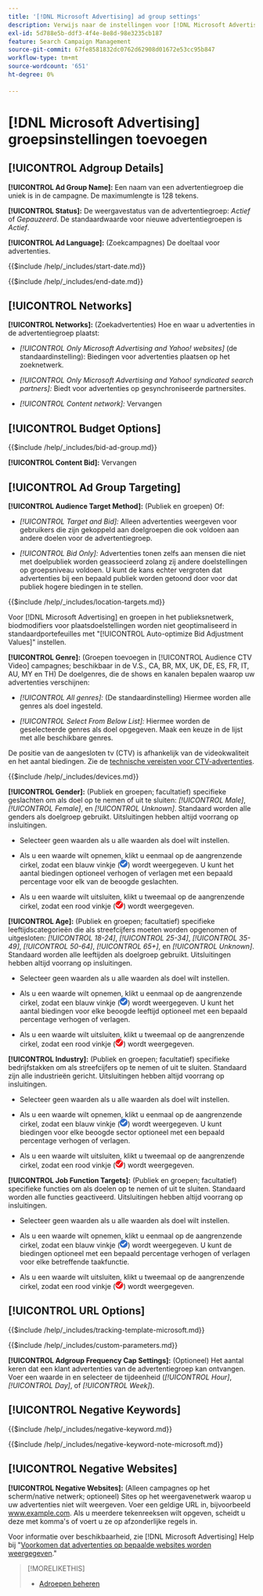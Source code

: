 ```yaml
---
title: '[!DNL Microsoft Advertising] ad group settings'
description: Verwijs naar de instellingen voor [!DNL Microsoft Advertising] ad groepen.
exl-id: 5d788e5b-ddf3-4f4e-8e8d-98e3235cb187
feature: Search Campaign Management
source-git-commit: 67fe8581832dc0762d62908d01672e53cc95b847
workflow-type: tm+mt
source-wordcount: '651'
ht-degree: 0%

---
```


# [!DNL Microsoft Advertising] groepsinstellingen toevoegen

## [!UICONTROL Adgroup Details]

**[!UICONTROL Ad Group Name]:** Een naam van een advertentiegroep die uniek is in de campagne. De maximumlengte is 128 tekens.

**[!UICONTROL Status]:** De weergavestatus van de advertentiegroep: *Actief* of *Gepauzeerd*. De standaardwaarde voor nieuwe advertentiegroepen is *Actief*.

**[!UICONTROL Ad Language]:** (Zoekcampagnes) De doeltaal voor advertenties.

<!-- **[!UICONTROL Start Date]:** -->

{{$include /help/_includes/start-date.md}}

<!-- **[!UICONTROL End Date]:** -->

{{$include /help/_includes/end-date.md}}

## [!UICONTROL Networks]

**[!UICONTROL Networks]:** (Zoekadvertenties) Hoe en waar u advertenties in de advertentiegroep plaatst:

* *[!UICONTROL Only Microsoft Advertising and Yahoo! websites]* (de standaardinstelling): Biedingen voor advertenties plaatsen op het zoeknetwerk.

* *[!UICONTROL Only Microsoft Advertising and Yahoo! syndicated search partners]:* Biedt voor advertenties op gesynchroniseerde partnersites.

* *[!UICONTROL Content network]:* Vervangen

## [!UICONTROL Budget Options]

<!-- **[!UICONTROL Bid]:** -->

{{$include /help/_includes/bid-ad-group.md}}

**[!UICONTROL Content Bid]:** Vervangen

## [!UICONTROL Ad Group Targeting]

**[!UICONTROL Audience Target Method]:** (Publiek en groepen) Of:

* *[!UICONTROL Target and Bid]:* Alleen advertenties weergeven voor gebruikers die zijn gekoppeld aan doelgroepen die ook voldoen aan andere doelen voor de advertentiegroep.

* *[!UICONTROL Bid Only]:* Advertenties tonen zelfs aan mensen die niet met doelpubliek worden geassocieerd zolang zij andere doelstellingen op groepsniveau voldoen. U kunt de kans echter vergroten dat advertenties bij een bepaald publiek worden getoond door voor dat publiek hogere biedingen in te stellen.

<!-- **[!UICONTROL Location Target]:** -->

{{$include /help/_includes/location-targets.md}}

Voor [!DNL Microsoft Advertising] en groepen in het publieksnetwerk, biodmodifiers voor plaatsdoelstellingen worden niet geoptimaliseerd in standaardportefeuilles met &quot;[!UICONTROL Auto-optimize Bid Adjustment Values]&quot; instellen.

**[!UICONTROL Genre]:** (Groepen toevoegen in [!UICONTROL Audience CTV Video] campagnes; beschikbaar in de V.S., CA, BR, MX, UK, DE, ES, FR, IT, AU, MY en TH<!-- Should that go in the campaign sub-type description instead, or is this applicable for this feature only? -->) De doelgenres, die de shows en kanalen bepalen waarop uw advertenties verschijnen:

* *[!UICONTROL All genres]:* (De standaardinstelling) Hiermee worden alle genres als doel ingesteld.

* *[!UICONTROL Select From Below List]:* Hiermee worden de geselecteerde genres als doel opgegeven. Maak een keuze in de lijst met alle beschikbare genres.

De positie van de aangesloten tv (CTV) is afhankelijk van de videokwaliteit en het aantal biedingen. Zie de [technische vereisten voor CTV-advertenties](https://help.ads.microsoft.com/#apex/ads/en/60102/0/#TechnicalRequirements).

<!-- **[!UICONTROL Devices]:** -->

{{$include /help/_includes/devices.md}}

**[!UICONTROL Gender]:** (Publiek en groepen; facultatief) specifieke geslachten om als doel op te nemen of uit te sluiten: *[!UICONTROL Male]*, *[!UICONTROL Female]*, en *[!UICONTROL Unknown]*. Standaard worden alle genders als doelgroep gebruikt. Uitsluitingen hebben altijd voorrang op insluitingen.

* Selecteer geen waarden als u alle waarden als doel wilt instellen.

* Als u een waarde wilt opnemen, klikt u eenmaal op de aangrenzende cirkel, zodat een blauw vinkje (![Inclusief](/help/search-social-commerce/assets/include.png "Inclusief")) wordt weergegeven. U kunt het aantal biedingen optioneel verhogen of verlagen met een bepaald percentage voor elk van de beoogde geslachten.

* Als u een waarde wilt uitsluiten, klikt u tweemaal op de aangrenzende cirkel, zodat een rood vinkje (![Uitsluiten](/help/search-social-commerce/assets/exclude.png "Uitsluiten")) wordt weergegeven.

**[!UICONTROL Age]:** (Publiek en groepen; facultatief) specifieke leeftijdscategorieën die als streefcijfers moeten worden opgenomen of uitgesloten: *[!UICONTROL 18-24]*, *[!UICONTROL 25-34]*, *[!UICONTROL 35-49]*, *[!UICONTROL 50-64]*, *[!UICONTROL 65+]*, en *[!UICONTROL Unknown]*. Standaard worden alle leeftijden als doelgroep gebruikt. Uitsluitingen hebben altijd voorrang op insluitingen.

* Selecteer geen waarden als u alle waarden als doel wilt instellen.

* Als u een waarde wilt opnemen, klikt u eenmaal op de aangrenzende cirkel, zodat een blauw vinkje (![Inclusief](/help/search-social-commerce/assets/include.png "Inclusief")) wordt weergegeven. U kunt het aantal biedingen voor elke beoogde leeftijd optioneel met een bepaald percentage verhogen of verlagen.

* Als u een waarde wilt uitsluiten, klikt u tweemaal op de aangrenzende cirkel, zodat een rood vinkje (![Uitsluiten](/help/search-social-commerce/assets/exclude.png "Uitsluiten")) wordt weergegeven.

**[!UICONTROL Industry]:** (Publiek en groepen; facultatief) specifieke bedrijfstakken om als streefcijfers op te nemen of uit te sluiten. Standaard zijn alle industrieën gericht. Uitsluitingen hebben altijd voorrang op insluitingen.

* Selecteer geen waarden als u alle waarden als doel wilt instellen.

* Als u een waarde wilt opnemen, klikt u eenmaal op de aangrenzende cirkel, zodat een blauw vinkje (![Inclusief](/help/search-social-commerce/assets/include.png "Inclusief")) wordt weergegeven. U kunt biedingen voor elke beoogde sector optioneel met een bepaald percentage verhogen of verlagen.

* Als u een waarde wilt uitsluiten, klikt u tweemaal op de aangrenzende cirkel, zodat een rood vinkje (![Uitsluiten](/help/search-social-commerce/assets/exclude.png "Uitsluiten")) wordt weergegeven.

**[!UICONTROL Job Function Targets]:** (Publiek en groepen; facultatief) specifieke functies om als doelen op te nemen of uit te sluiten. Standaard worden alle functies geactiveerd. Uitsluitingen hebben altijd voorrang op insluitingen.

* Selecteer geen waarden als u alle waarden als doel wilt instellen.

* Als u een waarde wilt opnemen, klikt u eenmaal op de aangrenzende cirkel, zodat een blauw vinkje (![Inclusief](/help/search-social-commerce/assets/include.png "Inclusief")) wordt weergegeven. U kunt de biedingen optioneel met een bepaald percentage verhogen of verlagen voor elke betreffende taakfunctie.

* Als u een waarde wilt uitsluiten, klikt u tweemaal op de aangrenzende cirkel, zodat een rood vinkje (![Uitsluiten](/help/search-social-commerce/assets/exclude.png "Uitsluiten")) wordt weergegeven.

## [!UICONTROL URL Options]

<!-- **[!UICONTROL Tracking Template]:** -->

{{$include /help/_includes/tracking-template-microsoft.md}}

<!-- **[!UICONTROL Custom Parameters]:** -->

{{$include /help/_includes/custom-parameters.md}}

**[!UICONTROL Adgroup Frequency Cap Settings]:** (Optioneel) Het aantal keren dat een klant advertenties van de advertentiegroep kan ontvangen. Voer een waarde in en selecteer de tijdeenheid (*[!UICONTROL Hour]*, *[!UICONTROL Day]*, of *[!UICONTROL Week]*).

## [!UICONTROL Negative Keywords]

<!-- **[!UICONTROL Negative Keywords]:** -->

{{$include /help/_includes/negative-keyword.md}}

<!-- Note for **[!UICONTROL Negative Keywords]:** -->

{{$include /help/_includes/negative-keyword-note-microsoft.md}}

## [!UICONTROL Negative Websites]

**[!UICONTROL Negative Websites]:** (Alleen campagnes op het scherm/native netwerk; optioneel) Sites op het weergavenetwerk waarop u uw advertenties niet wilt weergeven. Voer een geldige URL in, bijvoorbeeld www.example.com. Als u meerdere tekenreeksen wilt opgeven, scheidt u deze met komma&#39;s of voert u ze op afzonderlijke regels in.

Voor informatie over beschikbaarheid, zie [!DNL Microsoft Advertising] Help bij &quot;[Voorkomen dat advertenties op bepaalde websites worden weergegeven](https://help.ads.microsoft.com/#apex/bae/en/14061/0).&quot;

>[!MORELIKETHIS]
>
>* [Adroepen beheren](/help/search-social-commerce/campaign-management/campaigns/ad-group-manage.md)
